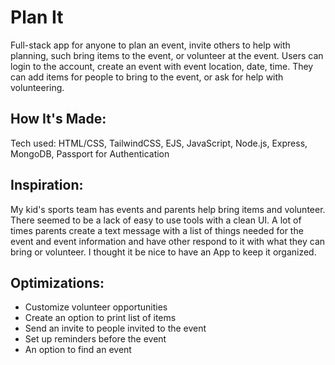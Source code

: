# Plan It
Full-stack app for anyone to plan an event, invite others to help with planning, 
such bring items to the event, or volunteer at the event. Users can login to the account, create an event with event location, date, time. 
They can add items for people to bring to the event, or ask for help with volunteering. 

## How It's Made:
Tech used: HTML/CSS, TailwindCSS, EJS, JavaScript, Node.js, Express, MongoDB, Passport for Authentication

## Inspiration:
My kid's sports team has events and parents help bring items and volunteer. There seemed to be a lack of easy to use tools with a clean UI. 
A lot of times parents create a text message with a list of things needed for the event and event information and have other respond to it with what they can bring or volunteer.
I thought it be nice to have an App to keep it organized.

## Optimizations:
- Customize volunteer opportunities
- Create an option to print list of items
- Send an invite to people invited to the event
- Set up reminders before the event
- An option to find an event

